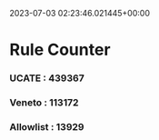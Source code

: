2023-07-03 02:23:46.021445+00:00
# Rule Counter 
 ### UCATE : 439367

 ### Veneto : 113172

 ### Allowlist : 13929